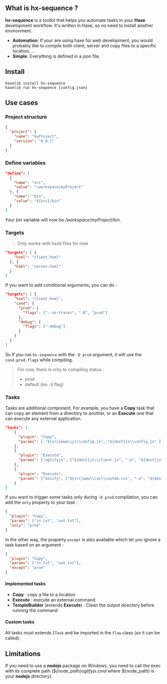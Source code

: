 ## What is hx-sequence ?

**hx-sequence** is a toolkit that helps you automate tasks in your **Haxe** development workflow. It's written in Haxe, so no need to install another environment.

 * **Automation**: If your are using haxe for web development, you would probably like to compile both client, server and copy files to a specific location, ...
 * **Simple**: Everything is defined in a json file.

## Install

```batch
haxelib install hx-sequence
haxelib run hx-sequence [config.json]
```

## Use cases

### Project structure
```json
{
  "project": {
    "name": "myProject",
    "version": "0.0.1"
  }
}
```

### Define variables
```json
"define": [
  {
    "name": "src",
    "value": "/workspace/myProject"
  }, {
    "name": "bin",
    "value": "${src}/bin"
  }
]
```

Your *bin* variable will now be */workspace/myProject/bin*.

### Targets

 > Only works with hxml files for now

```json
"targets": [ {
    "hxml": "client.hxml"
  }, {
    "hxml": "server.hxml"
  }
]
```

If you want to add conditional arguments, you can do :

```json
"targets": [ {
    "hxml": "client.hxml",
    "cond": {
      "prod": {
        "flags": ["--no-traces", "-D", "prod"]
      },
      "debug": {
        "flags": ["-debug"]
      }
    }
  }
]
```

So If you run `hx-sequence` with the `-D prod` argument, it will use the `cond.prod.flags` while compiling.

 > For now, there is only to compiling status :
 >  * prod
 >  * default (no `-D` flag)

### Tasks

Tasks are additional component. For example, you have a **Copy** task that can copy an element from a directory to another, or an **Execute** one that can execute any external application.

```json
"tasks": [
    {
      "plugin": "Copy",
      "params": [ "${src}www\\js\\config.js", "${dest}js\\config.js" ]
    },
    {
      "plugin": "Execute",
      "params": ["uglifyjs", ["${dest}js\\client.js", "-o", "${dest}js\\client.js"]]
    },
    {
      "plugin": "Execute",
      "params": ["minify", ["${src}www\\css\\custom.css", "-o", "${dest}css\\custom.css"]]
    }
]
```

If you want to trigger some tasks only during `-D prod` compilation, you can add the `only` property to your task :

```json
{
  "plugin": "Copy",
  "params": ["in.txt", "out.txt"],
  "only": "prod"
}
```

In the other way, the property `except` is also available which let you ignore a task based on an argument :

```json
{
  "plugin": "Copy",
  "params": ["in.txt", "out.txt"],
  "except": "prod"
}
```

#### Implemented tasks

 * **Copy** : copy a file to a location
 * **Execute** : execute an external command
 * **TemploBuilder** (extends **Execute**) : Clean the output directory before running the command

#### Custom tasks

All tasks must extends `ITask` and be imported in the `Flow` class (so it can be called).

## Limitations

If you need to use a **nodejs** package on Windows, you need to call the exec with its complete path (*${node_path}uglifyjs.cmd* where ${node_path} is your **nodejs** directory).
